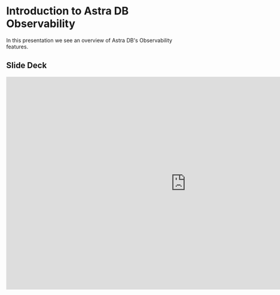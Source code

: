 # Introduction to Astra DB Observability
In this presentation we see an overview of Astra DB's Observability features.
## Slide Deck
<iframe src="https://docs.google.com/presentation/d/1DygKYF20TmiaJBu1pR_-QnnqTHtIvy5qC_f8ZSin5QQ" frameborder="0" width="960" height="569" allowfullscreen="true" mozallowfullscreen="true" webkitallowfullscreen="true" style="display: block;margin: auto;"></iframe>